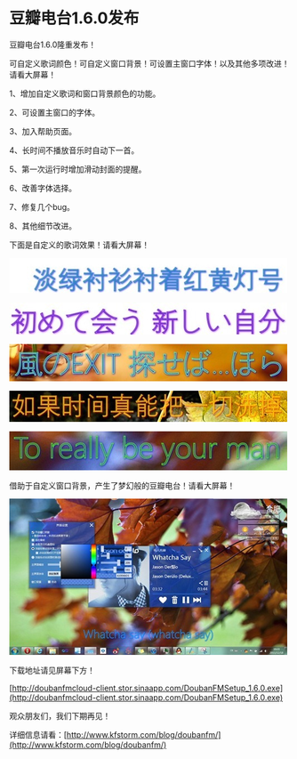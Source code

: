 # 豆瓣电台1.6.0发布

豆瓣电台1.6.0隆重发布！

可自定义歌词颜色！可自定义窗口背景！可设置主窗口字体！以及其他多项改进！请看大屏幕！

1、增加自定义歌词和窗口背景颜色的功能。

2、可设置主窗口的字体。

3、加入帮助页面。

4、长时间不播放音乐时自动下一首。

5、第一次运行时增加滑动封面的提醒。

6、改善字体选择。

7、修复几个bug。

8、其他细节改进。

下面是自定义的歌词效果！请看大屏幕！

[<img style="background-image: none; border-bottom: 0px; border-left: 0px; padding-left: 0px; padding-right: 0px; display: inline; border-top: 0px; border-right: 0px; padding-top: 0px" title="image13" border="0" alt="image13" src="/attachment/up/blog/images/4e47fdd48990_10ED0/image13_thumb.jpg" width="500" height="63" />](/attachment/up/blog/images/4e47fdd48990_10ED0/image13.jpg)

[<img style="background-image: none; border-bottom: 0px; border-left: 0px; padding-left: 0px; padding-right: 0px; display: inline; border-top: 0px; border-right: 0px; padding-top: 0px" title="image14" border="0" alt="image14" src="/attachment/up/blog/images/4e47fdd48990_10ED0/image14_thumb.jpg" width="500" height="58" />](/attachment/up/blog/images/4e47fdd48990_10ED0/image14.jpg)

[<img style="background-image: none; border-bottom: 0px; border-left: 0px; padding-left: 0px; padding-right: 0px; display: inline; border-top: 0px; border-right: 0px; padding-top: 0px" title="image15" border="0" alt="image15" src="/attachment/up/blog/images/4e47fdd48990_10ED0/image15_thumb.jpg" width="500" height="67" />](/attachment/up/blog/images/4e47fdd48990_10ED0/image15.jpg)

[<img style="background-image: none; border-bottom: 0px; border-left: 0px; padding-left: 0px; padding-right: 0px; display: inline; border-top: 0px; border-right: 0px; padding-top: 0px" title="image16" border="0" alt="image16" src="/attachment/up/blog/images/4e47fdd48990_10ED0/image16_thumb.jpg" width="500" height="56" />](/attachment/up/blog/images/4e47fdd48990_10ED0/image16.jpg)

[<img style="background-image: none; border-bottom: 0px; border-left: 0px; padding-left: 0px; padding-right: 0px; display: inline; border-top: 0px; border-right: 0px; padding-top: 0px" title="image17" border="0" alt="image17" src="/attachment/up/blog/images/4e47fdd48990_10ED0/image17_thumb.jpg" width="500" height="70" />](/attachment/up/blog/images/4e47fdd48990_10ED0/image17.jpg)

借助于自定义窗口背景，产生了梦幻般的豆瓣电台！请看大屏幕！

[<img style="background-image: none; border-bottom: 0px; border-left: 0px; padding-left: 0px; padding-right: 0px; display: inline; border-top: 0px; border-right: 0px; padding-top: 0px" title="image18" border="0" alt="image18" src="/attachment/up/blog/images/4e47fdd48990_10ED0/image18_thumb.jpg" width="500" height="281" />](/attachment/up/blog/images/4e47fdd48990_10ED0/image18.jpg)

下载地址请见屏幕下方！

[http://doubanfmcloud-client.stor.sinaapp.com/DoubanFMSetup_1.6.0.exe](http://doubanfmcloud-client.stor.sinaapp.com/DoubanFMSetup_1.6.0.exe)

观众朋友们，我们下期再见！

详细信息请看：[http://www.kfstorm.com/blog/doubanfm/](http://www.kfstorm.com/blog/doubanfm/)
